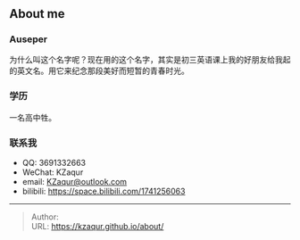 # 

## About me

### Auseper

为什么叫这个名字呢？现在用的这个名字，其实是初三英语课上我的好朋友给我起的英文名。用它来纪念那段美好而短暂的青春时光。

### 学历

一名高中牲。

### 联系我

* QQ: 3691332663
* WeChat: KZaqur
* email: KZaqur@outlook.com
* bilibili: https://space.bilibili.com/1741256063

---

> Author:   
> URL: https://kzaqur.github.io/about/  

